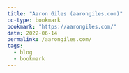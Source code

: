 ```yaml
---
title: "Aaron Giles (aarongiles.com)"
cc-type: bookmark
bookmark: "https://aarongiles.com/"
date: 2022-06-14
permalink: /aarongiles.com/
tags:
  - blog
  - bookmark
---
```

